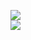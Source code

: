 [![](https://img.shields.io/badge/Made%20With-Github%20Spray-lightgrey.svg?style=for-the-badge&logo=github)](https://github.com/Annihil/github-spray#6561)  
[![](https://i.imgur.com/2DrTn0Z.gif)](https://github.com/Annihil/github-spray)